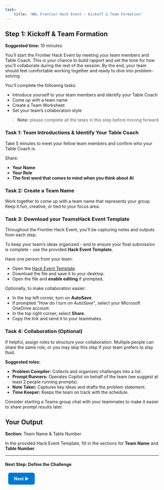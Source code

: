 ```yaml
---
task:
    title: 'WWL Frontier Hack Event – Kickoff & Team Formation'
---
```


## Step 1: Kickoff & Team Formation

**Suggested time:** 10 minutes

You'll start the Frontier Hack Event  by meeting your team members and Table Coach. This is your chance to build rapport and set the tone for how you’ll collaborate during the rest of the session. By the end, your team should feel comfortable working together and ready to dive into problem-solving.  

You'll complete the following tasks:  

- Introduce yourself to your team members and identify your Table Coach  
- Come up with a team name  
- Create a Team Worksheet  
- Set your team’s collaboration style  

> **Note:** please complete all the tasks in this step before moving forward

### Task 1: Team Introductions & Identify Your Table Coach  

Take 5 minutes to meet your fellow team members and confirm who your Table Coach is.

Share:  

- **Your Name**  
- **Your Role**  
- **The first word that comes to mind when you think about AI**

### Task 2: Create a Team Name  

Work together to come up with a team name that represents your group. Keep it fun, creative, or tied to your focus area.  

### Task 3: Download your TeamsHack Event Template

Throughout the Frontier Hack Event, you’ll be capturing notes and outputs from each step.  

To keep your team’s ideas organized - and to ensure your final submission is complete - use the provided **Hack Event Template**.  

Have one person from your team:  

- Open the <a href="https://github.com/MicrosoftLearning/Frontier-Hack-Event/raw/refs/heads/master/Resourcefiles/HackEventTemplate.docx" target="_blank">Hack Event Template</a>.
- Download the file and save it to your desktop.  
- Open the file and **enable editing** if prompted.  

Optionally, to make collaboration easier:  

- In the top left corner, turn on **AutoSave**.  
- If prompted *“How do I turn on AutoSave”*, select your Microsoft OneDrive account.  
- In the top right corner, select **Share**.  
- Copy the link and send it to your teammates.  

### Task 4: Collaboration (Optional)  

If helpful, assign roles to structure your collaboration. Multiple people can share the same role, or you may skip this step if your team prefers to stay fluid.  

**Suggested roles:**  

- **Problem Compiler:** Collects and organizes challenges into a list.  
- **Prompt Runners:** Operates Copilot on behalf of the team (we suggest at least 2 people running prompts).  
- **Note Taker:** Captures key ideas and drafts the problem statement.  
- **Time Keeper:** Keeps the team on track with the schedule.

Consider starting a Teams group chat with your teammates to make it easier to share prompt results later.

## Your Output  

**Section:** Team Name & Table Number  

In the provided Hack Event Template, fill in the sections for **Team Name** and **Table Number**.  

---

#### Next Step: Define the Challenge

<a href="https://microsoftlearning.github.io/Frontier-Hack-Event/Instructions/Labs/2-define-the-challenge.html" 
   style="display:inline-block; padding:10px 18px; border:1px solid #0078D4; border-radius:6px; 
          background-color:#0078D4; color:#ffffff; font-weight:bold; text-decoration:none; margin-left:10px;">
   Next &#x25B6;
</a>
